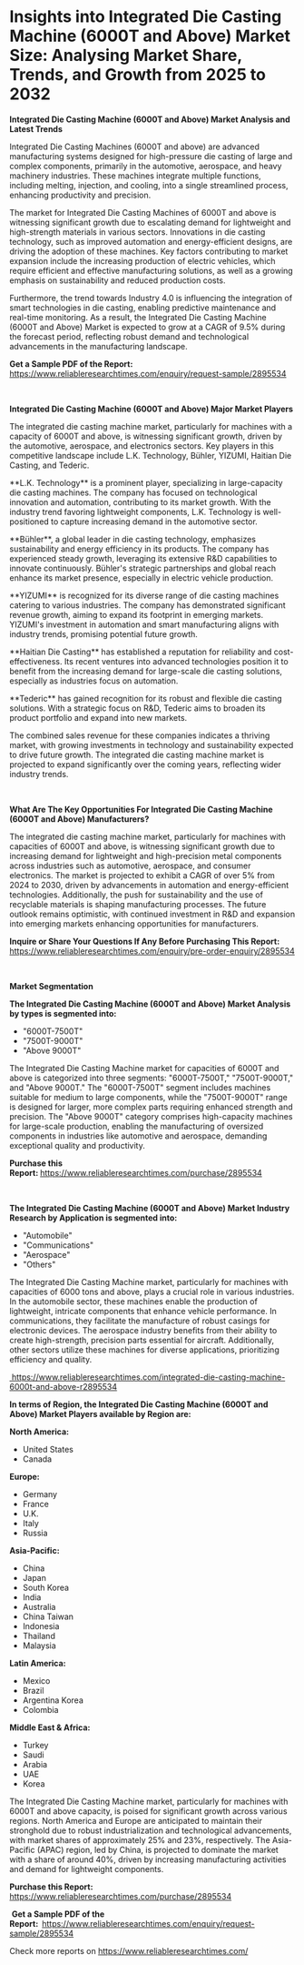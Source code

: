 <p><h1>Insights into Integrated Die Casting Machine (6000T and Above) Market Size: Analysing Market Share, Trends, and Growth from 2025 to 2032</h1></p><p><strong>Integrated Die Casting Machine (6000T and Above) Market Analysis and Latest Trends</strong></p>
<p><p>Integrated Die Casting Machines (6000T and above) are advanced manufacturing systems designed for high-pressure die casting of large and complex components, primarily in the automotive, aerospace, and heavy machinery industries. These machines integrate multiple functions, including melting, injection, and cooling, into a single streamlined process, enhancing productivity and precision.</p><p>The market for Integrated Die Casting Machines of 6000T and above is witnessing significant growth due to escalating demand for lightweight and high-strength materials in various sectors. Innovations in die casting technology, such as improved automation and energy-efficient designs, are driving the adoption of these machines. Key factors contributing to market expansion include the increasing production of electric vehicles, which require efficient and effective manufacturing solutions, as well as a growing emphasis on sustainability and reduced production costs.</p><p>Furthermore, the trend towards Industry 4.0 is influencing the integration of smart technologies in die casting, enabling predictive maintenance and real-time monitoring. As a result, the Integrated Die Casting Machine (6000T and Above) Market is expected to grow at a CAGR of 9.5% during the forecast period, reflecting robust demand and technological advancements in the manufacturing landscape.</p></p>
<p><strong>Get a Sample PDF of the Report:&nbsp;</strong> <a href="https://www.reliableresearchtimes.com/enquiry/request-sample/2895534?utm_campaign=2934&utm_medium=2&utm_source=Github&utm_content=ia&utm_term=15032025&utm_id=integrated-die-casting-machine-6000t-and-above">https://www.reliableresearchtimes.com/enquiry/request-sample/2895534</a></p>
<p>&nbsp;</p>
<p><strong>Integrated Die Casting Machine (6000T and Above) Major Market Players</strong></p>
<p><p>The integrated die casting machine market, particularly for machines with a capacity of 6000T and above, is witnessing significant growth, driven by the automotive, aerospace, and electronics sectors. Key players in this competitive landscape include L.K. Technology, Bühler, YIZUMI, Haitian Die Casting, and Tederic.</p><p>**L.K. Technology** is a prominent player, specializing in large-capacity die casting machines. The company has focused on technological innovation and automation, contributing to its market growth. With the industry trend favoring lightweight components, L.K. Technology is well-positioned to capture increasing demand in the automotive sector.</p><p>**Bühler**, a global leader in die casting technology, emphasizes sustainability and energy efficiency in its products. The company has experienced steady growth, leveraging its extensive R&D capabilities to innovate continuously. Bühler's strategic partnerships and global reach enhance its market presence, especially in electric vehicle production.</p><p>**YIZUMI** is recognized for its diverse range of die casting machines catering to various industries. The company has demonstrated significant revenue growth, aiming to expand its footprint in emerging markets. YIZUMI's investment in automation and smart manufacturing aligns with industry trends, promising potential future growth.</p><p>**Haitian Die Casting** has established a reputation for reliability and cost-effectiveness. Its recent ventures into advanced technologies position it to benefit from the increasing demand for large-scale die casting solutions, especially as industries focus on automation.</p><p>**Tederic** has gained recognition for its robust and flexible die casting solutions. With a strategic focus on R&D, Tederic aims to broaden its product portfolio and expand into new markets.</p><p>The combined sales revenue for these companies indicates a thriving market, with growing investments in technology and sustainability expected to drive future growth. The integrated die casting machine market is projected to expand significantly over the coming years, reflecting wider industry trends.</p></p>
<p>&nbsp;</p>
<p><strong>What Are The Key Opportunities For Integrated Die Casting Machine (6000T and Above) Manufacturers?</strong></p>
<p><p>The integrated die casting machine market, particularly for machines with capacities of 6000T and above, is witnessing significant growth due to increasing demand for lightweight and high-precision metal components across industries such as automotive, aerospace, and consumer electronics. The market is projected to exhibit a CAGR of over 5% from 2024 to 2030, driven by advancements in automation and energy-efficient technologies. Additionally, the push for sustainability and the use of recyclable materials is shaping manufacturing processes. The future outlook remains optimistic, with continued investment in R&D and expansion into emerging markets enhancing opportunities for manufacturers.</p></p>
<p><strong>Inquire or Share Your Questions If Any Before Purchasing This Report:</strong> <a href="https://www.reliableresearchtimes.com/enquiry/pre-order-enquiry/2895534?utm_campaign=2934&utm_medium=2&utm_source=Github&utm_content=ia&utm_term=15032025&utm_id=integrated-die-casting-machine-6000t-and-above">https://www.reliableresearchtimes.com/enquiry/pre-order-enquiry/2895534</a></p>
<p>&nbsp;</p>
<p><strong>Market Segmentation</strong></p>
<p><strong>The Integrated Die Casting Machine (6000T and Above) Market Analysis by types is segmented into:</strong></p>
<p><ul><li>"6000T-7500T"</li><li>"7500T-9000T"</li><li>"Above 9000T"</li></ul></p>
<p><p>The Integrated Die Casting Machine market for capacities of 6000T and above is categorized into three segments: "6000T-7500T," "7500T-9000T," and "Above 9000T." The "6000T-7500T" segment includes machines suitable for medium to large components, while the "7500T-9000T" range is designed for larger, more complex parts requiring enhanced strength and precision. The "Above 9000T" category comprises high-capacity machines for large-scale production, enabling the manufacturing of oversized components in industries like automotive and aerospace, demanding exceptional quality and productivity.</p></p>
<p><strong>Purchase this Report:&nbsp;</strong><a href="https://www.reliableresearchtimes.com/purchase/2895534?utm_campaign=2934&utm_medium=2&utm_source=Github&utm_content=ia&utm_term=15032025&utm_id=integrated-die-casting-machine-6000t-and-above">https://www.reliableresearchtimes.com/purchase/2895534</a></p>
<p>&nbsp;</p>
<p><strong>The Integrated Die Casting Machine (6000T and Above) Market Industry Research by Application is segmented into:</strong></p>
<p><ul><li>"Automobile"</li><li>"Communications"</li><li>"Aerospace"</li><li>"Others"</li></ul></p>
<p><p>The Integrated Die Casting Machine market, particularly for machines with capacities of 6000 tons and above, plays a crucial role in various industries. In the automobile sector, these machines enable the production of lightweight, intricate components that enhance vehicle performance. In communications, they facilitate the manufacture of robust casings for electronic devices. The aerospace industry benefits from their ability to create high-strength, precision parts essential for aircraft. Additionally, other sectors utilize these machines for diverse applications, prioritizing efficiency and quality.</p></p>
<p><a href="https://www.reliableresearchtimes.com/integrated-die-casting-machine-6000t-and-above-r2895534?utm_campaign=2934&utm_medium=2&utm_source=Github&utm_content=ia&utm_term=15032025&utm_id=integrated-die-casting-machine-6000t-and-above">&nbsp;https://www.reliableresearchtimes.com/integrated-die-casting-machine-6000t-and-above-r2895534</a></p>
<p><strong>In terms of Region, the Integrated Die Casting Machine (6000T and Above) Market Players available by Region are:</strong></p>
<p>
    <p> <strong> North America: </strong>
        <ul>
            <li>United States</li>
            <li>Canada</li>
        </ul>
        </p> 
    <p> <strong> Europe: </strong>
        <ul>
            <li>Germany</li>
            <li>France</li>
            <li>U.K.</li>
            <li>Italy</li>
            <li>Russia</li>
        </ul>
        </p> 
    <p> <strong> Asia-Pacific: </strong>
        <ul>
            <li>China</li>
            <li>Japan</li>
            <li>South Korea</li>
            <li>India</li>
            <li>Australia</li>
            <li>China Taiwan</li>
            <li>Indonesia</li>
            <li>Thailand</li>
            <li>Malaysia</li>
        </ul>
        </p> 
    <p> <strong> Latin America: </strong>
        <ul>
            <li>Mexico</li>
            <li>Brazil</li>
            <li>Argentina Korea</li>
            <li>Colombia</li>
        </ul>
        </p> 
    <p> <strong> Middle East & Africa: </strong>
        <ul>
            <li>Turkey</li>
            <li>Saudi</li>
            <li>Arabia</li>
            <li>UAE</li>
            <li>Korea</li>
        </ul>
    </p>
    </p>
<p><p>The Integrated Die Casting Machine market, particularly for machines with 6000T and above capacity, is poised for significant growth across various regions. North America and Europe are anticipated to maintain their stronghold due to robust industrialization and technological advancements, with market shares of approximately 25% and 23%, respectively. The Asia-Pacific (APAC) region, led by China, is projected to dominate the market with a share of around 40%, driven by increasing manufacturing activities and demand for lightweight components.</p></p>
<p><strong>Purchase this Report: </strong><a href="https://www.reliableresearchtimes.com/purchase/2895534?utm_campaign=2934&utm_medium=2&utm_source=Github&utm_content=ia&utm_term=15032025&utm_id=integrated-die-casting-machine-6000t-and-above">https://www.reliableresearchtimes.com/purchase/2895534</a></p>
<p>&nbsp;<strong>Get a Sample PDF of the Report:&nbsp;&nbsp;</strong><a href="https://www.reliableresearchtimes.com/enquiry/request-sample/2895534?utm_campaign=2934&utm_medium=2&utm_source=Github&utm_content=ia&utm_term=15032025&utm_id=integrated-die-casting-machine-6000t-and-above">https://www.reliableresearchtimes.com/enquiry/request-sample/2895534</a></p>
<p><strong></strong></p>
<p>Check more reports on <a href="https://www.reliableresearchtimes.com/?utm_campaign=2934&utm_medium=2&utm_source=Github&utm_content=ia&utm_term=15032025&utm_id=integrated-die-casting-machine-6000t-and-above">https://www.reliableresearchtimes.com/</a></p>